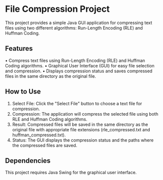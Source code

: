# **File Compression Project**

This project provides a simple Java GUI application for compressing text files using two different algorithms: Run-Length Encoding (RLE) and Huffman Coding.


## **Features**
•	Compress text files using Run-Length Encoding (RLE) and Huffman Coding algorithms.
•	Graphical User Interface (GUI) for easy file selection and compression.
•	Displays compression status and saves compressed files in the same directory as the original file.


## **How to Use**
1.	Select File: Click the "Select File" button to choose a text file for compression.
2.	Compression: The application will compress the selected file using both RLE and Huffman Coding algorithms.
3.	Result: Compressed files will be saved in the same directory as the original file with appropriate file extensions (rle_compressed.txt and huffman_compressed.txt).
4.	Status: The GUI displays the compression status and the paths where the compressed files are saved.


## **Dependencies**
This project requires Java Swing for the graphical user interface.

